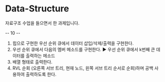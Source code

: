 # Data-Structure
자료구조 수업을 들으면서 한 과제입니다.

-- 10 --
1)	힙으로 구현한 우선 순위 큐에서 데이터 삽입/삭제/출력을 구현한다.
2)	우선 순위 큐에서 다음의 멤버 메소드를 구현한다.
  ▶ 우선 순위 큐에서 k번째 큰 데이터를 출력하는 메소드
3) 배열 형태로 출력한다.
4) RVL 순회 (오른쪽 서브 트리, 현재 노드, 왼쪽 서브 트리 순서로 순회)하며 공백 사용하여 출력하도록 한다.
